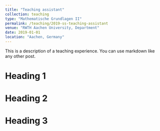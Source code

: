 ```yaml
---
title: "Teaching assistant"
collection: teaching
type: "Mathematische Grundlagen II"
permalink: /teaching/2019-ss-teaching-assistant
venue: "RWTH Aachen University, Department"
date: 2019-01-01
location: "Aachen, Germany"
---
```


This is a description of a teaching experience. You can use markdown like any other post.

Heading 1
======

Heading 2
======

Heading 3
======